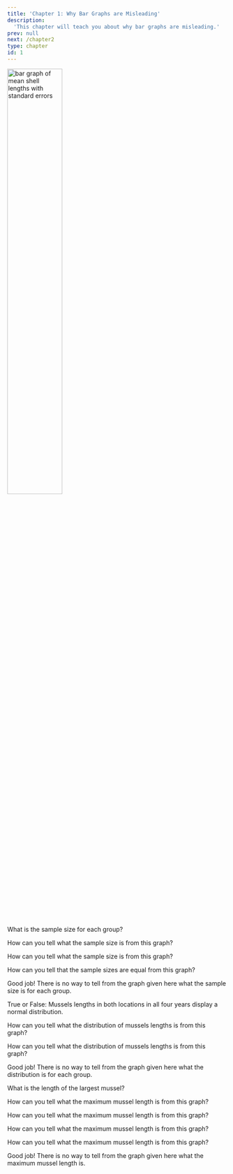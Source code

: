 ```yaml
---
title: 'Chapter 1: Why Bar Graphs are Misleading'
description:
  'This chapter will teach you about why bar graphs are misleading.'
prev: null
next: /chapter2
type: chapter
id: 1
---
```


<exercise id="1" title="Introduction" type="slides">

<slides source="chapter1_01_introduction">
</slides>

</exercise>

<exercise id="2" title="Bar Graph Quiz">

<img src="length.png" alt="bar graph of mean shell lengths with standard errors" width="50%"/>

What is the sample size for each group?

<choice>
<opt text="all groups have large (>30) sample size">

How can you tell what the sample size is from this graph?

</opt>

<opt text="all groups have small (<10) sample size">

How can you tell what the sample size is from this graph?

</opt>


<opt text="the number in each group is unclear, but they are all the same sample size">

How can you tell that the sample sizes are equal from this graph?

</opt>

<opt text="the number in each group is not clear from this graph" correct="true">

Good job! There is no way to tell from the graph given here what the sample size is for each group.

</opt>
</choice>


True or False: Mussels lengths in both locations in all four years display a normal distribution.

<choice>
<opt text="True">

How can you tell what the distribution of mussels lengths is from this graph?

</opt>

<opt text="False">

How can you tell what the distribution of mussels lengths is from this graph?

</opt>


<opt text="Unclear" correct="true">

Good job! There is no way to tell from the graph given here what the distribution is for each group.

</opt>
</choice>


What is the length of the largest mussel?

<choice>
<opt text="None of the groups have mussel shell lengths greater than 80mm">

How can you tell what the maximum mussel length is from this graph?

</opt>

<opt text="All of the groups have a maximum mussel shell length that is greater than 80mm">

How can you tell what the maximum mussel length is from this graph?

</opt>


<opt text="The largest mussel shell in all the groups is approximately 131 mm long">

How can you tell what the maximum mussel length is from this graph?

</opt>

<opt text="The largest mussel shell length in all the groups is approximately 79 mm long
">

How can you tell what the maximum mussel length is from this graph?

</opt>

<opt text="It is unclear from this graph what the maximum mussel shell length is for each group" correct="true">

Good job! There is no way to tell from the graph given here what the maximum mussel length is.

</opt>
</choice>


</exercise>

